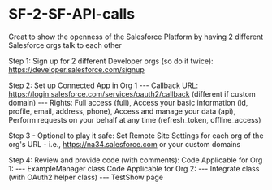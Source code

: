 # SF-2-SF-API-calls
Great to show the openness of the Salesforce Platform by having 2 different Salesforce orgs talk to each other

Step 1: Sign up for 2 different Developer orgs (so do it twice): https://developer.salesforce.com/signup

Step 2: Set up Connected App in Org 1
--- Callback URL: https://login.salesforce.com/services/oauth2/callback (different if custom domain)
--- Rights: Full access (full), Access your basic information (id, profile, email, address, phone), Access and manage your data (api), Perform requests on your behalf at any time (refresh_token, offline_access)

Step 3 - Optional to play it safe: Set Remote Site Settings for each org of the org's URL - i.e., https://na34.salesforce.com	or your custom domains

Step 4: Review and provide code (with comments):
Code Applicable for Org 1:
--- ExampleManager class
Code Applicable for Org 2: 
--- Integrate class (with OAuth2 helper class)
--- TestShow page
